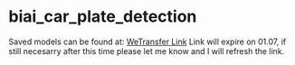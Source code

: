 # biai_car_plate_detection
Saved models can be found at: [WeTransfer Link](https://we.tl/t-pBLJolXwJV)
Link will expire on 01.07, if still necesarry after this time please let me know and I will refresh the link.
